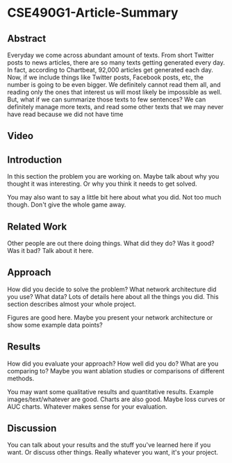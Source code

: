# CSE490G1-Article-Summary

## Abstract
Everyday we come across abundant amount of texts. From short Twitter posts to news articles, there are so many texts getting generated every day. In fact, according to Chartbeat, 92,000 articles get generated each day. Now, if we include things like Twitter posts, Facebook posts, etc, the number is going to be even bigger. We definitely cannot read them all, and reading only the ones that interest us will most likely be impossible as well. But, what if we can summarize those texts to few sentences? We can definitely manage more texts, and read some other texts that we may never have read because we did not have time


## Video

## Introduction

In this section the problem you are working on. Maybe talk about why you thought it was interesting. Or why you think it needs to get solved.

You may also want to say a little bit here about what you did. Not too much though. Don't give the whole game away.

## Related Work

Other people are out there doing things. What did they do? Was it good? Was it bad? Talk about it here.

## Approach

How did you decide to solve the problem? What network architecture did you use? What data? Lots of details here about all the things you did. This section describes almost your whole project.

Figures are good here. Maybe you present your network architecture or show some example data points?

## Results

How did you evaluate your approach? How well did you do? What are you comparing to? Maybe you want ablation studies or comparisons of different methods.

You may want some qualitative results and quantitative results. Example images/text/whatever are good. Charts are also good. Maybe loss curves or AUC charts. Whatever makes sense for your evaluation.

## Discussion

You can talk about your results and the stuff you've learned here if you want. Or discuss other things. Really whatever you want, it's your project.
